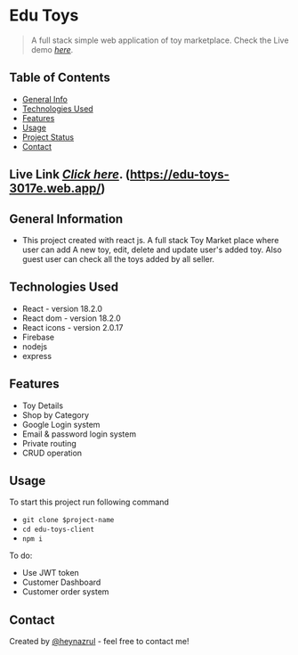 # Edu Toys
> A full stack simple web application of toy marketplace. Check the
> Live demo [_here_](https://edu-toys-3017e.web.app/).

## Table of Contents
* [General Info](#general-information)
* [Technologies Used](#technologies-used)
* [Features](#features)
* [Usage](#usage)
* [Project Status](#project-status)
* [Contact](#contact)



## Live Link [_Click here_](https://edu-toys-3017e.web.app/). (https://edu-toys-3017e.web.app/)

## General Information
- This project created with react js. A full stack Toy Market place where user can add A new toy, edit, delete and update user's added toy. Also guest user can check all the toys added by all seller.

## Technologies Used
- React - version 18.2.0
- React dom - version 18.2.0
- React icons - version 2.0.17
- Firebase
- nodejs
- express


## Features
- Toy Details
- Shop by Category
- Google Login system
- Email & password login system
- Private routing
- CRUD operation


## Usage
To start this project run following command

- `git clone $project-name`
- `cd edu-toys-client`
- `npm i`


To do:
- Use JWT token
- Customer Dashboard
- Customer order system


## Contact
Created by [@heynazrul](https://github.com/heynazrul) - feel free to contact me!


<!-- Optional -->
<!-- ## License -->
<!-- This project is open source and available under the [... License](). -->

<!-- You don't have to include all sections - just the one's relevant to your project -->
